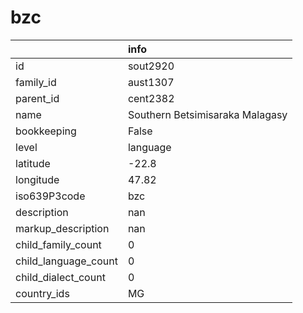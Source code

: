 # bzc
|                      | info                            |
|:---------------------|:--------------------------------|
| id                   | sout2920                        |
| family_id            | aust1307                        |
| parent_id            | cent2382                        |
| name                 | Southern Betsimisaraka Malagasy |
| bookkeeping          | False                           |
| level                | language                        |
| latitude             | -22.8                           |
| longitude            | 47.82                           |
| iso639P3code         | bzc                             |
| description          | nan                             |
| markup_description   | nan                             |
| child_family_count   | 0                               |
| child_language_count | 0                               |
| child_dialect_count  | 0                               |
| country_ids          | MG                              |